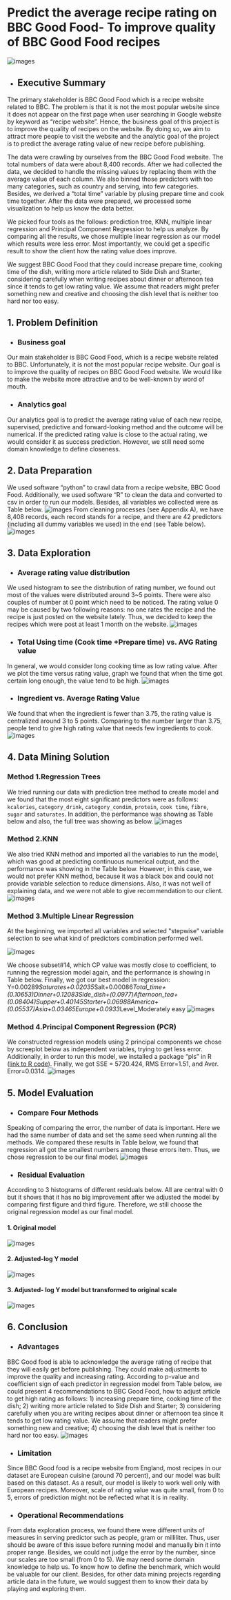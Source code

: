 # Predict the average recipe rating on BBC Good Food- To improve quality of BBC Good Food recipes
![images](https://github.com/SuperMayLiO/Recipe-Mining/blob/master/Supervised%20Learning/figures/cover.jpeg)

- ## Executive Summary
The primary stakeholder is BBC Good Food which is a recipe website related to BBC.   The problem is that it is not the most popular website since it does not appear on the first page when user searching in Google website by keyword as “recipe website”.  Hence, the business goal of this project is to improve the quality of recipes on the website. By doing so, we aim to attract more people to visit the website and the analytic goal of the project is to predict the average rating value of new recipe before publishing.

The data were crawling by ourselves from the BBC Good Food website. The total numbers of data were about 8,400 records. After we had collected the data, we decided to handle the missing values by replacing them with the average value of each column. We also binned those predictors with too many categories, such as country and serving, into few categories. Besides, we derived a “total time” variable by plusing prepare time and cook time together. After the data were prepared, we processed some visualization to help us know the data better.

We picked four tools as the follows: prediction tree, KNN, multiple linear regression and Principal Component Regression to help us analyze. By comparing all the results, we chose multiple linear regression as our model which results were less error. Most importantly, we could get a specific result to show the client how the rating value does improve.

We suggest BBC Good Food that they could increase prepare time, cooking time of the dish, writing more article related to Side Dish and Starter, considering carefully when writing recipes about dinner or afternoon tea since it tends to get low rating value. We assume that readers might prefer something new and creative and choosing the dish level that is neither too hard nor too easy.

## 1. Problem Definition
- ### Business goal
Our main stakeholder is BBC Good Food, which is a recipe website related to BBC. Unfortunately, it is not the most popular recipe website. Our goal is to improve the quality of recipes on BBC Good Food website.  We would like to make the website more attractive and to be well-known by word of mouth.

- ### Analytics goal
Our analytics goal is to predict the average rating value of each new recipe, supervised, predictive and forward-looking method and the outcome will be numerical. If the predicted rating value is close to the actual rating, we would consider it as success prediction. However, we still need some domain knowledge to define closeness. 

## 2. Data Preparation
We used software “python” to crawl data from a recipe website, BBC Good Food. Additionally, we used software “R” to clean the data and converted to csv in order to run our models. Besides, all variables we collected were as Table below.
![images](https://github.com/SuperMayLiO/Recipe-Mining/blob/master/Supervised%20Learning/figures/table1.jpg)
From cleaning processes (see Appendix A), we have 8,408 records, each record stands for a recipe, and there are 42 predictors (including all dummy variables we used) in the end (see Table below).
![images](https://github.com/SuperMayLiO/Recipe-Mining/blob/master/Supervised%20Learning/figures/table2.jpg)

## 3. Data Exploration 
- ### Average rating value distribution
We used histogram to see the distribution of rating number, we found out most of the values were distributed around 3~5 points. There were also couples of number at 0 point which need to be noticed. The rating value 0 may be caused by two following reasons: no one rates the recipe and the recipe is just posted on the website lately. Thus, we decided to keep the recipes which were post at least 1 month on the website.
![images](https://github.com/SuperMayLiO/Recipe-Mining/blob/master/Supervised%20Learning/figures/B.1.jpg)

- ### Total Using time (Cook time +Prepare time) vs. AVG Rating value
In general, we would consider long cooking time as low rating value. After we plot the time versus rating value, graph we found that when the time got certain long enough, the value tend to be high.
![images](https://github.com/SuperMayLiO/Recipe-Mining/blob/master/Supervised%20Learning/figures/B.2.jpg)

- ### Ingredient vs. Average Rating Value
We found that when the ingredient is fewer than 3.75, the rating value is centralized around 3 to 5 points. Comparing to the number larger than 3.75, people tend to give high rating value that needs few ingredients to cook.
![images](https://github.com/SuperMayLiO/Recipe-Mining/blob/master/Supervised%20Learning/figures/B.3.jpg)


## 4. Data Mining Solution 
### Method 1.Regression Trees
We tried running our data with prediction tree method to create model and we found that the most eight significant predictors were as follows: `kcalories`, `category_drink`, `category_condim`, `protein`, `cook time`, `fibre`, `sugar` and `saturates`. In addition, the performance was showing as Table below and also, the full tree was showing as below.
![images](https://github.com/SuperMayLiO/Recipe-Mining/blob/master/Supervised%20Learning/figures/table3.jpg)


### Method 2.KNN
We also tried KNN method and imported all the variables to run the model, which was good at predicting continuous numerical output, and the performance was showing in the Table below. However, in this case, we would not prefer KNN method, because it was a black box and could not provide variable selection to reduce dimensions. Also, it was not well of explaining data, and we were not able to give recommendation to our client.
![images](https://github.com/SuperMayLiO/Recipe-Mining/blob/master/Supervised%20Learning/figures/table4.jpg)

### Method 3.Multiple Linear Regression
At the beginning, we imported all variables and selected "stepwise" variable selection to see what kind of predictors combination performed well. 

![images](https://github.com/SuperMayLiO/Recipe-Mining/blob/master/Supervised%20Learning/figures/C.1.jpg)

We choose subset#14, which CP value was mostly close to coefficient, to running the regression model again, and the performance is showing in Table below. Finally, we got our best model in regression:
Y=0.00289*Saturates+0.02035*Salt+0.00086*Total_time+(0.10653)*Dinner+0.12083*Side_dish+(0.0977)*Afternoon_tea+(0.08404)*Supper+0.40145*Starter+0.06988*America+(0.05537)*Asia+0.03465*Europe+0.0933*Level_Moderately easy
![images](https://github.com/SuperMayLiO/Recipe-Mining/blob/master/Supervised%20Learning/figures/table5.jpg)

### Method 4.Principal Component Regression (PCR)
We constructed regression models using 2 principal components we chose by screeplot below as independent variables, trying to get less error. Additionally, in order to run this model, we installed a package “pls” in R ([link to R code](https://github.com/SuperMayLiO/Recipe-Mining/blob/master/Supervised%20Learning/code/Principal%20Component%20Regression.r)). Finally, we got SSE = 5720.424, RMS Error=1.51, and Aver. Error=0.0314.
![images](https://github.com/SuperMayLiO/Recipe-Mining/blob/master/Supervised%20Learning/figures/C.2.jpg)

## 5. Model Evaluation
- ### Compare Four Methods
Speaking of comparing the error, the number of data is important. Here we had the same number of data and set the same seed when running all the methods. We compared these results in Table below, we found that regression all got the smallest numbers among these errors item. Thus, we chose regression to be our final model. 
![images](https://github.com/SuperMayLiO/Recipe-Mining/blob/master/Supervised%20Learning/figures/table6.jpg)

- ### Residual Evaluation 
According to 3 histograms of different residuals below. All are central with 0 but it shows that it has no big improvement after we adjusted the model by comparing first figure and third figure. Therefore, we still choose the original regression model as our final model.
#### 1. Original model
![images](https://github.com/SuperMayLiO/Recipe-Mining/blob/master/Supervised%20Learning/figures/D.1.jpg)
#### 2. Adjusted-log Y model 
![images](https://github.com/SuperMayLiO/Recipe-Mining/blob/master/Supervised%20Learning/figures/D.2.jpg)
#### 3. Adjusted- log Y model but transformed to original scale
![images](https://github.com/SuperMayLiO/Recipe-Mining/blob/master/Supervised%20Learning/figures/D.3.jpg)


## 6. Conclusion 
- ### Advantages
BBC Good food is able to acknowledge the average rating of recipe that they will easily get before publishing. They could make adjustments to improve the quality and increasing rating. According to p-value and coefficient sign of each predictor in regression model from Table below, we could present 4 recommendations to BBC Good Food, how to adjust article to get high rating as follows: 1) increasing prepare time, cooking time of the dish; 2) writing more article related to Side Dish and Starter; 3) considering carefully when you are writing recipes about dinner or afternoon tea since it tends to get low rating value. We assume that readers might prefer something new and creative; 4) choosing the dish level that is neither too hard nor too easy.
![images](https://github.com/SuperMayLiO/Recipe-Mining/blob/master/Supervised%20Learning/figures/D.4.jpg)

- ### Limitation
Since BBC Good food is a recipe website from England, most recipes in our dataset are European cuisine (around 70 percent), and our model was built based on this dataset. As a result, our model is likely to work well only with European recipes. Moreover, scale of rating value was quite small, from 0 to 5, errors of prediction might not be reflected what it is in reality.   
- ### Operational Recommendations
From data exploration process, we found there were different units of measures in serving predictor such as people, gram or milliliter. Thus, user should be aware of this issue before running model and manually bin it into proper range. Besides, we could not judge the error by the number, since our scales are too small (from 0 to 5). We may need some domain knowledge to help us. To know how to define the benchmark, which would be valuable for our client. Besides, for other data mining projects regarding article data in the future, we would suggest them to know their data by playing and exploring them.


